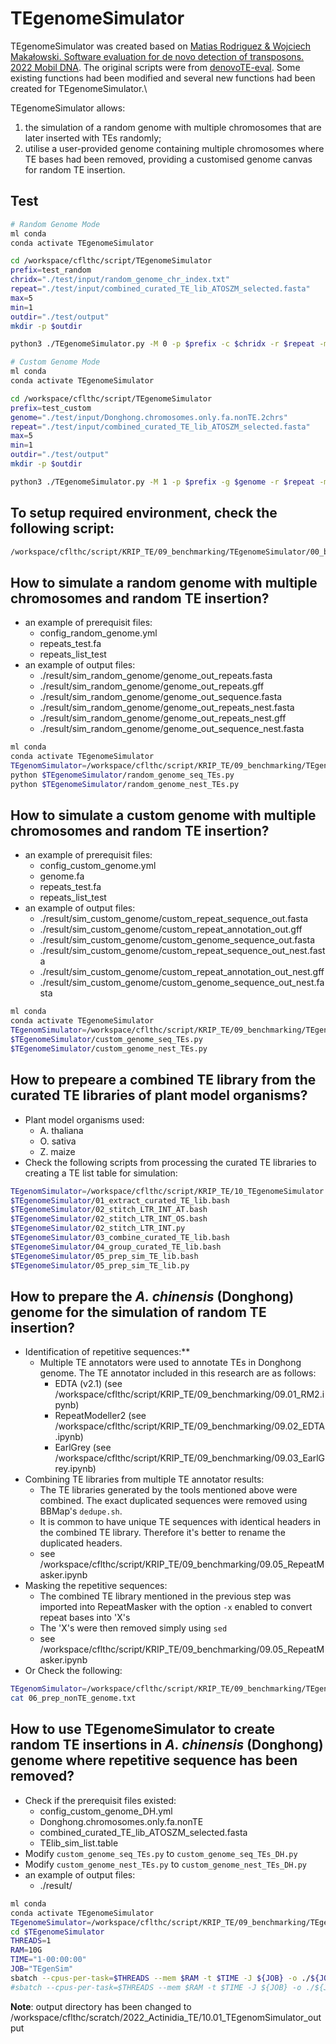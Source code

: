 # TEgenomeSimulator

TEgenomeSimulator was created based on [Matias Rodriguez & Wojciech Makałowski. Software evaluation for de novo detection of transposons. 2022 Mobil DNA](https://mobilednajournal.biomedcentral.com/articles/10.1186/s13100-022-00266-2). The original scripts were from [denovoTE-eval](https://github.com/IOB-Muenster/denovoTE-eval). Some existing functions had been modified and several new functions had been created for TEgenomeSimulator.\

TEgenomeSimulator allows:
1) the simulation of a random genome with multiple chromosomes that are later inserted with TEs randomly;
2) utilise a user-provided genome containing multiple chromosomes where TE bases had been removed, providing a customised genome canvas for random TE insertion.

## Test
```bash
# Random Genome Mode
ml conda
conda activate TEgenomeSimulator

cd /workspace/cflthc/script/TEgenomeSimulator
prefix=test_random
chridx="./test/input/random_genome_chr_index.txt"
repeat="./test/input/combined_curated_TE_lib_ATOSZM_selected.fasta"
max=5
min=1
outdir="./test/output"
mkdir -p $outdir

python3 ./TEgenomeSimulator.py -M 0 -p $prefix -c $chridx -r $repeat -m $max -n $min -o $outdir
```

```bash
# Custom Genome Mode
ml conda
conda activate TEgenomeSimulator

cd /workspace/cflthc/script/TEgenomeSimulator
prefix=test_custom
genome="./test/input/Donghong.chromosomes.only.fa.nonTE.2chrs"
repeat="./test/input/combined_curated_TE_lib_ATOSZM_selected.fasta"
max=5
min=1
outdir="./test/output"
mkdir -p $outdir

python3 ./TEgenomeSimulator.py -M 1 -p $prefix -g $genome -r $repeat -m $max -n $min -o $outdir
```

## To setup required environment, check the following script:
```bash
/workspace/cflthc/script/KRIP_TE/09_benchmarking/TEgenomeSimulator/00_build_conda_env.sh
```

## How to simulate a random genome with multiple chromosomes and random TE insertion?
- an example of prerequisit files:
    - config_random_genome.yml
    - repeats_test.fa
    - repeats_list_test
- an example of output files:
    - ./result/sim_random_genome/genome_out_repeats.fasta
    - ./result/sim_random_genome/genome_out_repeats.gff
    - ./result/sim_random_genome/genome_out_sequence.fasta
    - ./result/sim_random_genome/genome_out_repeats_nest.fasta
    - ./result/sim_random_genome/genome_out_repeats_nest.gff
    - ./result/sim_random_genome/genome_out_sequence_nest.fasta

```bash
ml conda
conda activate TEgenomeSimulator
TEgenomSimulator=/workspace/cflthc/script/KRIP_TE/09_benchmarking/TEgenomeSimulator
python $TEgenomeSimulator/random_genome_seq_TEs.py
python $TEgenomeSimulator/random_genome_nest_TEs.py
```

## How to simulate a custom genome with multiple chromosomes and random TE insertion?
- an example of prerequisit files:
    - config_custom_genome.yml
    - genome.fa
    - repeats_test.fa
    - repeats_list_test
- an example of output files:
    - ./result/sim_custom_genome/custom_repeat_sequence_out.fasta
    - ./result/sim_custom_genome/custom_repeat_annotation_out.gff
    - ./result/sim_custom_genome/custom_genome_sequence_out.fasta
    - ./result/sim_custom_genome/custom_repeat_sequence_out_nest.fasta
    - ./result/sim_custom_genome/custom_repeat_annotation_out_nest.gff
    - ./result/sim_custom_genome/custom_genome_sequence_out_nest.fasta

```bash
ml conda
conda activate TEgenomeSimulator
TEgenomSimulator=/workspace/cflthc/script/KRIP_TE/09_benchmarking/TEgenomeSimulator
$TEgenomeSimulator/custom_genome_seq_TEs.py
$TEgenomeSimulator/custom_genome_nest_TEs.py
```

## How to prepeare a combined TE library from the curated TE libraries of plant model organisms?
- Plant model organisms used:
    - A. thaliana
    - O. sativa
    - Z. maize
- Check the following scripts from processing the curated TE libraries to creating a TE list table for simulation:
```bash
TEgenomSimulator=/workspace/cflthc/script/KRIP_TE/10_TEgenomeSimulator
$TEgenomeSimulator/01_extract_curated_TE_lib.bash
$TEgenomeSimulator/02_stitch_LTR_INT_AT.bash
$TEgenomeSimulator/02_stitch_LTR_INT_OS.bash
$TEgenomeSimulator/02_stitch_LTR_INT.py
$TEgenomeSimulator/03_combine_curated_TE_lib.bash
$TEgenomeSimulator/04_group_curated_TE_lib.bash
$TEgenomeSimulator/05_prep_sim_TE_lib.bash
$TEgenomeSimulator/05_prep_sim_TE_lib.py
```

## How to prepare the _A. chinensis_ (Donghong) genome for the simulation of random TE insertion?
- Identification of repetitive sequences:** 
    - Multiple TE annotators were used to annotate TEs in Donghong genome. The TE annotator included in this research are as follows:
        - EDTA (v2.1) (see /workspace/cflthc/script/KRIP_TE/09_benchmarking/09.01_RM2.ipynb)
        - RepeatModeller2 (see /workspace/cflthc/script/KRIP_TE/09_benchmarking/09.02_EDTA.ipynb)
        - EarlGrey (see /workspace/cflthc/script/KRIP_TE/09_benchmarking/09.03_EarlGrey.ipynb)
- Combining TE libraries from multiple TE annotator results:
    - The TE libraries generated by the tools mentioned above were combined. The exact duplicated sequences were removed using BBMap's `dedupe.sh`. 
    - It is common to have unique TE sequences with identical headers in the combined TE library. Therefore it's better to rename the duplicated headers.
    - see /workspace/cflthc/script/KRIP_TE/09_benchmarking/09.05_RepeatMasker.ipynb
- Masking the repetitive sequences:
    - The combined TE library mentioned in the previous step was imported into RepeatMasker with the option `-x` enabled to convert repeat bases into 'X's
    - The 'X's were then removed simply using `sed` 
    - see /workspace/cflthc/script/KRIP_TE/09_benchmarking/09.05_RepeatMasker.ipynb
- Or Check the following:
```bash
TEgenomSimulator=/workspace/cflthc/script/KRIP_TE/09_benchmarking/TEgenomeSimulator
cat 06_prep_nonTE_genome.txt
```

## How to use TEgenomeSimulator to create random TE insertions in _A. chinensis_ (Donghong) genome where repetitive sequence has been removed?
- Check if the prerequisit files existed:
    - config_custom_genome_DH.yml
    - Donghong.chromosomes.only.fa.nonTE
    - combined_curated_TE_lib_ATOSZM_selected.fasta
    - TElib_sim_list.table
- Modify `custom_genome_seq_TEs.py` to `custom_genome_seq_TEs_DH.py`
- Modify `custom_genome_nest_TEs.py` to `custom_genome_nest_TEs_DH.py`
- an example of output files:
    - ./result/
    
```bash
ml conda
conda activate TEgenomeSimulator
TEgenomeSimulator=/workspace/cflthc/script/KRIP_TE/09_benchmarking/TEgenomeSimulator
cd $TEgenomeSimulator
THREADS=1
RAM=10G
TIME="1-00:00:00"
JOB="TEgenSim"
sbatch --cpus-per-task=$THREADS --mem $RAM -t $TIME -J ${JOB} -o ./${JOB}.out -e ./${JOB}.err --wrap "python $TEgenomeSimulator/custom_genome_seq_TEs_DH_5_10.py"
#sbatch --cpus-per-task=$THREADS --mem $RAM -t $TIME -J ${JOB} -o ./${JOB}.out -e ./${JOB}.err --wrap "python $TEgenomeSimulator/custom_genome_nest_TEs_DH_5_10.py"
```

**Note**: output directory has been changed to /workspace/cflthc/scratch/2022_Actinidia_TE/10.01_TEgenomSimulator_output

